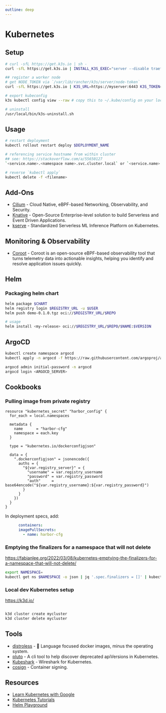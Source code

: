 ```yaml
---
outline: deep
---
```


# Kubernetes

## Setup

```bash
# curl -sfL https://get.k3s.io | sh -
curl -sfL https://get.k3s.io | INSTALL_K3S_EXEC="server --disable traefik" sh # so it frees up port 80 and 443

## register a worker node
# get NODE_TOKEN via `/var/lib/rancher/k3s/server/node-token`
curl -sfL https://get.k3s.io | K3S_URL=https://myserver:6443 K3S_TOKEN=mynodetoken sh -

# export kubeconfig
k3s kubectl config view --raw # copy this to ~/.kube/config on your local machine

# uninstall
/usr/local/bin/k3s-uninstall.sh
```

## Usage

```bash
# restart deployment
kubectl rollout restart deploy $DEPLOYMENT_NAME

# referencing service hostname from within cluster
## see: https://stackoverflow.com/a/55650127
`<service.name>.<namespace name>.svc.cluster.local` or `<service.name>.<namespace name>`

# reverse `kubectl apply`
kubectl delete -f <filename>
```

## Add-Ons

- [Cilium](https://cilium.io/) - Cloud Native, eBPF-based Networking, Observability, and Security.
- [Knative](https://knative.dev/docs/) - Open-Source Enterprise-level solution to build Serverless and Event Driven Applications.
- [kserve](https://github.com/kserve/kserve) - Standardized Serverless ML Inference Platform on Kubernetes.

## Monitoring & Observability

- [Coroot](https://github.com/coroot/coroot) - Coroot is an open-source eBPF-based observability tool that turns telemetry data into actionable insights, helping you identify and resolve application issues quickly.

## Helm

### Packaging helm chart

```bash
helm package $CHART
helm registry login $REGISTRY_URL -u $USER
helm push demo-0.1.0.tgz oci://$REGISTRY_URL/$REPO

# usage
helm install <my-release> oci://$REGISTRY_URL/$REPO/$NAME:$VERSION
```

## ArgoCD

```bash
kubectl create namespace argocd
kubectl apply -n argocd -f https://raw.githubusercontent.com/argoproj/argo-cd/stable/manifests/install.yaml

argocd admin initial-password -n argocd
argocd login <ARGOCD_SERVER>
```

## Cookbooks

### Pulling image from private registry

```hcl
resource "kubernetes_secret" "harbor_config" {
  for_each = local.namespaces

  metadata {
    name      = "harbor-cfg"
    namespace = each.key
  }

  type = "kubernetes.io/dockerconfigjson"

  data = {
    ".dockerconfigjson" = jsonencode({
      auths = {
        "${var.registry_server}" = {
          "username" = var.registry_username
          "password" = var.registry_password
          "auth"     = base64encode("${var.registry_username}:${var.registry_password}")
        }
      }
    })
  }
}
```

In deployment specs, add:

```yaml
      containers:
      imagePullSecrets:
        - name: harbor-cfg
```

### Emptying the finalizers for a namespace that will not delete

<https://fabianlee.org/2022/03/08/kubernetes-emptying-the-finalizers-for-a-namespace-that-will-not-delete/>

```bash
export NAMESPACE=
kubectl get ns $NAMESPACE -o json | jq '.spec.finalizers = []' | kubectl replace --raw "/api/v1/namespaces/$NAMESPACE/finalize" -f -
```

### Local dev Kubernetes setup

<https://k3d.io/>

```bash

k3d cluster create mycluster
k3d cluster delete mycluster
```

## Tools

- [distroless](https://github.com/GoogleContainerTools/distroless) - 🥑 Language focused docker images, minus the operating system.
- [pluto](https://github.com/FairwindsOps/pluto) - A cli tool to help discover deprecated apiVersions in Kubernetes.
- [Kubeshark](https://github.com/kubeshark/kubeshark) - Wireshark for Kubernetes.
- [cosign](https://github.com/sigstore/cosign) - Container signing.

## Resources

- [Learn Kubernetes with Google](https://learnkubernetes.withgoogle.com/)
- [Kubernetes Tutorials](https://kubernetes.io/docs/tutorials/)
- [Helm Playground](https://helm-playground.com/)
